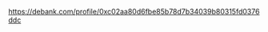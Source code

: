 https://debank.com/profile/0xc02aa80d6fbe85b78d7b34039b80315fd0376ddc

<!-- Auto-update: 2025-10-06T23:35:19.736518 -->

<!-- Auto-update: 2025-10-10T00:38:40.869551 -->

<!-- Auto-update: 2025-10-10T12:36:30.176514 -->

<!-- Auto-update: 2025-10-11T13:00:15.261375 -->

<!-- Auto-update: 2025-10-13T02:28:53.085957 -->
